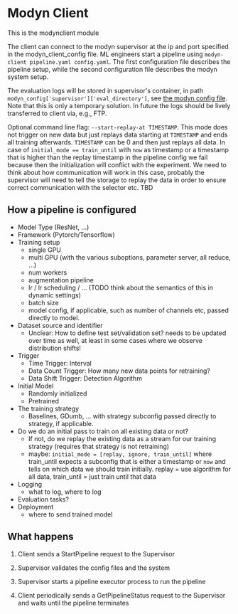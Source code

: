 # Modyn Client

This is the modynclient module 

The client can connect to the modyn supervisor at the ip and port specified in the modyn_client_config file. ML engineers start a pipeline using `modyn-client pipeline.yaml config.yaml`.
The first configuration file describes the pipeline setup, while the second configuration file describes the modyn system setup.

The evaluation logs will be stored in supervisor's container, in path `modyn_config['supervisor']['eval_directory']`, see [the modyn config file](modyn/config/examples/modyn_config.yaml).
Note that this is only a temporary solution. In future the logs should be lively transferred to client via, e.g., FTP.


Optional command line flag: `--start-replay-at TIMESTAMP`.
This mode does not trigger on new data but just replays data starting at `TIMESTAMP` and ends all training afterwards.
`TIMESTAMP` can be 0 and then just replays all data.
In case of `initial_mode == train_until` with `now` as timestamp or a timestamp that is higher than the replay timestamp in the pipeline config we fail because then the initialization will conflict with the experiment.
We need to think about how communication will work in this case, probably the supervisor will need to tell the storage to replay the data in order to ensure correct communication with the selector etc. TBD

## How a pipeline is configured

- Model Type (ResNet, ...)
- Framework (Pytorch/Tensorflow)
- Training setup
    - single GPU
    - multi GPU (with the various suboptions, parameter server, all reduce, ...)
    - num workers
    - augmentation pipeline
    - lr / lr scheduling / ... (TODO think about the semantics of this in dynamic settings)
    - batch size
    - model config, if applicable, such as number of channels etc, passed directly to model.
- Dataset source and identifier
    - Unclear: How to define test set/validation set? needs to be updated over time as well, at least in some cases where we observe distribution shifts!
- Trigger
    - Time Trigger: Interval
    - Data Count Trigger: How many new data points for retraining?
    - Data Shift Trigger: Detection Algorithm
- Initial Model
    - Randomly initialized
    - Pretrained
- The training strategy 
    - Baselines, GDumb, ... with strategy subconfig passed directly to strategy, if applicable.
- Do we do an initial pass to train on all existing data or not?
    - If not, do we replay the existing data as a stream for our training strategy (requires that strategy is not retraining)
    - maybe: `initial_mode = [replay, ignore, train_until]` where train_until expects a subconfig that is either a timestamp or `now` and tells on which data we should train initially. replay = use algorithm for all data, train_until = just train until that data
- Logging
    - what to log, where to log
- Evaluation tasks?
- Deployment
    - where to send trained model

## What happens

1. Client sends a StartPipeline request to the Supervisor

2. Supervisor validates the config files and the system

3. Supervisor starts a pipeline executor process to run the pipeline

4. Client periodically sends a GetPipelineStatus request to the Supervisor and waits until the pipeline terminates